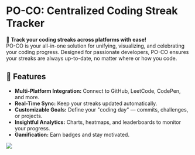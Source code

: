 
# PO-CO: Centralized Coding Streak Tracker  

🚀 **Track your coding streaks across platforms with ease!**  
PO-CO is your all-in-one solution for unifying, visualizing, and celebrating your coding progress. Designed for passionate developers, PO-CO ensures your streaks are always up-to-date, no matter where or how you code.

## 🌟 Features  
- **Multi-Platform Integration:** Connect to GitHub, LeetCode, CodePen, and more.  
- **Real-Time Sync:** Keep your streaks updated automatically.  
- **Customizable Goals:** Define your "coding day" — commits, challenges, or projects.  
- **Insightful Analytics:** Charts, heatmaps, and leaderboards to monitor your progress.  
- **Gamification:** Earn badges and stay motivated.  


<img src="https://poco-backend-xtqk.onrender.com/streaks/user/67f6bc91f9a01bb4f560bbc9?isReadme=yes" />

